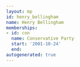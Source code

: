 ```yaml
---
layout: mp
id: henry_bellingham
name: Henry Bellingham
memberships:
- id: con
  name: Conservative Party
  start: '2001-10-24'
  end: 
autogenerated: true
---
```

